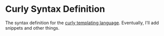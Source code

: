 # Curly Syntax Definition

The syntax definition for the [curly templating language][curly].
Eventually, I'll add snippets and other things.


[curly]: https://github.com/zendesk/curly
